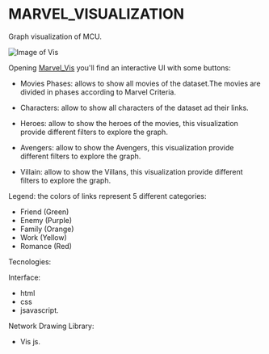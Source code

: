 # MARVEL_VISUALIZATION
Graph visualization of MCU.

![Image of Vis](https://github.com/fedefrusc/MARVEL_VISUALIZATION/master/screenshot.png)

Opening [Marvel_Vis](https://marvel-visualization.now.sh/) you'll find an interactive UI with some buttons:

  - Movies Phases: allows to show all movies of the dataset.The movies are divided in phases according to Marvel Criteria. 
 
  - Characters: allow to show all characters of the dataset ad their links.

  - Heroes: allow to show the heroes of the movies, this visualization provide different filters to explore the graph.
 
  - Avengers: allow to show the Avengers, this visualization provide different filters to explore the graph.

  - Villain:  allow to show the Villans, this visualization provide different filters to explore the graph.

Legend: the colors of links represent 5 different categories:
 - Friend (Green)
 - Enemy (Purple)
 - Family (Orange)
 - Work (Yellow)
 - Romance (Red)

Tecnologies:

 Interface: 
 - html
 - css
 - jsavascript.
 
 Network Drawing Library: 
 - Vis js.

